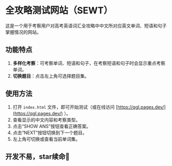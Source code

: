 # 全攻略测试网站（SEWT）

这是一个用于考察用户对高考英语词汇全攻略中中文所对应英文单词、短语和句子掌握情况的网站。

## 功能特点
1. **多样化考察**：可考察单词、短语和句子，在考察短语和句子时会显示重点考察单词。
3. **切换题目**：点击左上角可选择题目集。

## 使用方法
1. 打开 `index.html` 文件，即可开始测试（或在线访问 [https://qgl.pages.dev/](https://qgl.pages.dev/) ）。
2. 查看显示的中文内容和考察类型。
3. 点击“SHOW ANS”按钮查看正确答案。
4. 点击“NEXT”按钮切换到下一个题目。
5. 左上角可切换或查看当前单词集。

## 开发不易，star续命🫰
